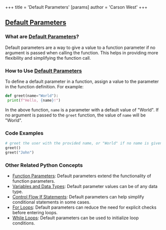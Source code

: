 +++
 title = 'Default Parameters'
[params]
	author = 'Carson West'
+++
## [Default Parameters](./../default-parameters/)

### What are [Default Parameters](./../default-parameters/)?
Default parameters are a way to give a value to a function parameter if no argument is passed when calling the function. This helps in providing more flexibility and simplifying the function call.

### How to Use [Default Parameters](./../default-parameters/)
To define a default parameter in a function, assign a value to the parameter in the function definition. For example:

```python
def greet(name="World"):
 print(f"Hello, {name}!")
```

In the above function, `name` is a parameter with a default value of "World". If no argument is passed to the `greet` function, the value of `name` will be "World".

### Code Examples
```python
# greet the user with the provided name, or "World" if no name is given
greet()
greet("John")
```

### Other Related Python Concepts

- [Function Parameters](./../function-parameters/): Default parameters extend the functionality of function parameters.
- [Variables and Data Types](./../variables-and-data-types/): Default parameter values can be of any data type.
- [Control Flow If Statements](./../control-flow-if-statements/): Default parameters can help simplify conditional statements in some cases.
- [For Loops](./../for-loops/): Default parameters can reduce the need for explicit checks before entering loops.
- [While Loops](./../while-loops/): Default parameters can be used to initialize loop conditions.